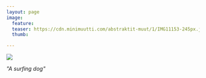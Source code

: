 ```yaml
---
layout: page
image:
  feature:
  teaser: https://cdn.minimuutti.com/abstraktit-muut/1/IMG11153-245px.jpg
  thumb:

---
```


![](https://cdn.minimuutti.com/abstraktit-muut/1/IMG11153-800px.jpg)

*"A surfing dog"*
